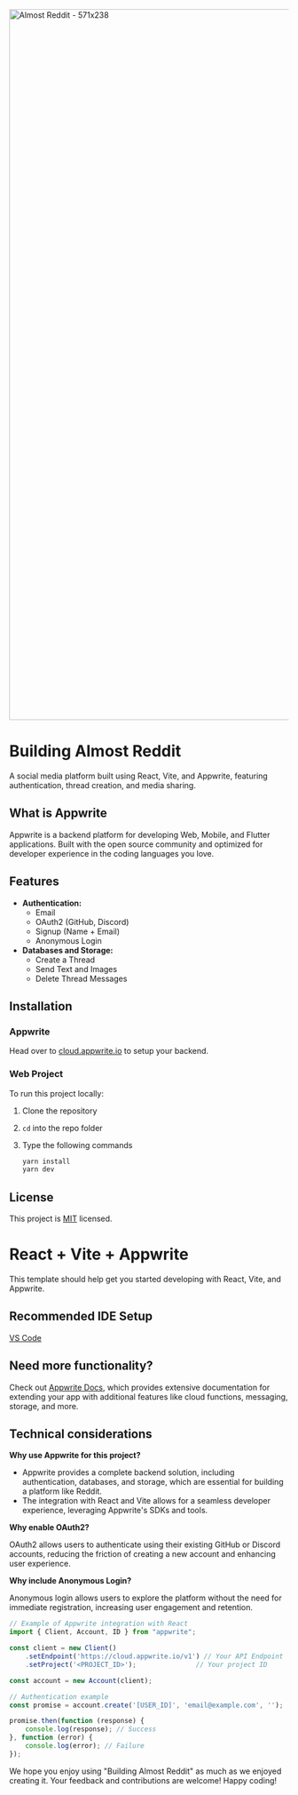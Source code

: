 <img width="1280" alt="Almost Reddit - 571x238" src="https://github.com/user-attachments/assets/63852be8-e898-4403-a0c0-1f3b77c54169">

# Building Almost Reddit

A social media platform built using React, Vite, and Appwrite, featuring authentication, thread creation, and media sharing. 

## What is Appwrite

Appwrite is a backend platform for developing Web, Mobile, and Flutter applications. Built with the open source community and optimized for developer experience in the coding languages you love.

## Features

- **Authentication:**
  - Email
  - OAuth2 (GitHub, Discord)
  - Signup (Name + Email)
  - Anonymous Login
- **Databases and Storage:**
  - Create a Thread
  - Send Text and Images
  - Delete Thread Messages

## Installation
### Appwrite

Head over to [cloud.appwrite.io](https://cloud.appwrite.io) to setup your backend.

### Web Project

To run this project locally:

1. Clone the repository
2. `cd` into the repo folder
3. Type the following commands

    ```bash
    yarn install
    yarn dev
    ```

## License

This project is [MIT](https://choosealicense.com/licenses/mit/) licensed.

# React + Vite + Appwrite

This template should help get you started developing with React, Vite, and Appwrite.

## Recommended IDE Setup

[VS Code](https://code.visualstudio.com/)

## Need more functionality?

Check out [Appwrite Docs](https://appwrite.io/docs), which provides extensive documentation for extending your app with additional features like cloud functions, messaging, storage, and more.

## Technical considerations

**Why use Appwrite for this project?**

- Appwrite provides a complete backend solution, including authentication, databases, and storage, which are essential for building a platform like Reddit.
- The integration with React and Vite allows for a seamless developer experience, leveraging Appwrite's SDKs and tools.

**Why enable OAuth2?**

OAuth2 allows users to authenticate using their existing GitHub or Discord accounts, reducing the friction of creating a new account and enhancing user experience.

**Why include Anonymous Login?**

Anonymous login allows users to explore the platform without the need for immediate registration, increasing user engagement and retention.

```jsx
// Example of Appwrite integration with React
import { Client, Account, ID } from "appwrite";

const client = new Client()
    .setEndpoint('https://cloud.appwrite.io/v1') // Your API Endpoint
    .setProject('<PROJECT_ID>');               // Your project ID

const account = new Account(client);

// Authentication example
const promise = account.create('[USER_ID]', 'email@example.com', '');

promise.then(function (response) {
    console.log(response); // Success
}, function (error) {
    console.log(error); // Failure
});
```

We hope you enjoy using "Building Almost Reddit" as much as we enjoyed creating it. Your feedback and contributions are welcome! Happy coding!
